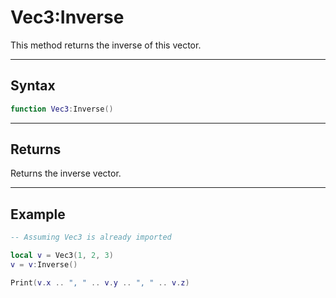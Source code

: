 # Vec3:Inverse

This method returns the inverse of this vector.

---

## Syntax

```lua
function Vec3:Inverse()
```

---

## Returns

Returns the inverse vector.

---

## Example

```lua
-- Assuming Vec3 is already imported

local v = Vec3(1, 2, 3)
v = v:Inverse()

Print(v.x .. ", " .. v.y .. ", " .. v.z)
```